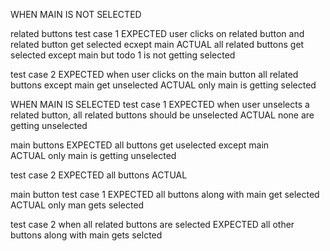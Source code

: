 

  
WHEN MAIN IS NOT SELECTED 

related buttons 
test case 1 
EXPECTED user clicks on related button and  related button get selected ecxept main 
ACTUAL all related buttons get selected except main but todo 1 is not getting selected 


test case 2 
EXPECTED when user clicks on the main button all related buttons except main get unselected 
ACTUAL only main is getting selected 


WHEN MAIN IS SELECTED 
test case 1 
EXPECTED when user unselects a related button, all related buttons should be unselected 
ACTUAL none are getting unselected 

main buttons 
EXPECTED all buttons get uselected except main  
ACTUAL  only main is getting unselected 







test case 2 
EXPECTED all buttons 
 ACTUAL 

main button 
test case 1 
EXPECTED all buttons along with main get selected 
ACTUAL only man gets selected 

test case 2 when all related buttons are selected 
EXPECTED all other buttons along with main gets selcted 





































